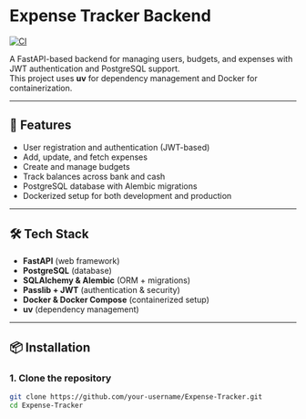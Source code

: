 # Expense Tracker Backend

[![CI](https://github.com/your-username/Expense-Tracker/actions/workflows/ci.yml/badge.svg)](https://github.com/your-username/Expense-Tracker/actions)

A FastAPI-based backend for managing users, budgets, and expenses with JWT authentication and PostgreSQL support.  
This project uses **uv** for dependency management and Docker for containerization.

---

## 🚀 Features
- User registration and authentication (JWT-based)  
- Add, update, and fetch expenses  
- Create and manage budgets  
- Track balances across bank and cash  
- PostgreSQL database with Alembic migrations  
- Dockerized setup for both development and production  

---

## 🛠 Tech Stack
- **FastAPI** (web framework)  
- **PostgreSQL** (database)  
- **SQLAlchemy & Alembic** (ORM + migrations)  
- **Passlib + JWT** (authentication & security)  
- **Docker & Docker Compose** (containerized setup)  
- **uv** (dependency management)  

---

## 📦 Installation

### 1. Clone the repository
```bash
git clone https://github.com/your-username/Expense-Tracker.git
cd Expense-Tracker
